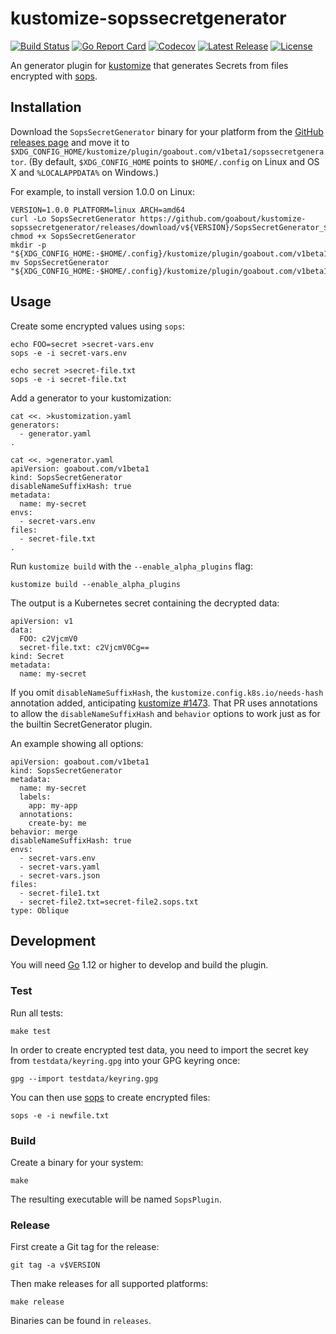 # kustomize-sopssecretgenerator

[![Build Status](https://travis-ci.org/goabout/kustomize-sopssecretgenerator.svg?branch=master)](https://travis-ci.org/goabout/kustomize-sopssecretgenerator)
[![Go Report Card](https://goreportcard.com/badge/github.com/goabout/kustomize-sopssecretgenerator)](https://goreportcard.com/report/github.com/goabout/kustomize-sopssecretgenerator)
[![Codecov](https://img.shields.io/codecov/c/github/goabout/kustomize-sopssecretgenerator)](https://codecov.io/gh/goabout/kustomize-sopssecretgenerator)
[![Latest Release](https://img.shields.io/github/v/release/goabout/kustomize-sopssecretgenerator?sort=semver)](https://github.com/goabout/kustomize-sopssecretgenerator/releases/latest)
[![License](https://img.shields.io/github/license/goabout/kustomize-sopssecretgenerator)](https://github.com/goabout/kustomize-sopssecretgenerator/blob/master/LICENSE)

An generator plugin for [kustomize](https://github.com/kubernetes-sigs/kustomize)
that generates Secrets from files encrypted with [sops](https://github.com/mozilla/sops).


## Installation

Download the `SopsSecretGenerator` binary for your platform from the
[GitHub releases page](https://github.com/goabout/kustomize-sopssecretgenerator/releases) and
move it to `$XDG_CONFIG_HOME/kustomize/plugin/goabout.com/v1beta1/sopssecretgenerator`. (By default,
`$XDG_CONFIG_HOME` points to `$HOME/.config` on Linux and OS X and `%LOCALAPPDATA%` on Windows.)

For example, to install version 1.0.0 on Linux:

    VERSION=1.0.0 PLATFORM=linux ARCH=amd64
    curl -Lo SopsSecretGenerator https://github.com/goabout/kustomize-sopssecretgenerator/releases/download/v${VERSION}/SopsSecretGenerator_${VERSION}_${PLATFORM}_${ARCH}
    chmod +x SopsSecretGenerator
    mkdir -p "${XDG_CONFIG_HOME:-$HOME/.config}/kustomize/plugin/goabout.com/v1beta1/sopssecretgenerator"
    mv SopsSecretGenerator "${XDG_CONFIG_HOME:-$HOME/.config}/kustomize/plugin/goabout.com/v1beta1/sopssecretgenerator"


## Usage

Create some encrypted values using `sops`:

    echo FOO=secret >secret-vars.env
    sops -e -i secret-vars.env
    
    echo secret >secret-file.txt
    sops -e -i secret-file.txt

Add a generator to your kustomization:

    cat <<. >kustomization.yaml
    generators:
      - generator.yaml
    .

    cat <<. >generator.yaml
    apiVersion: goabout.com/v1beta1
    kind: SopsSecretGenerator
    disableNameSuffixHash: true
    metadata:
      name: my-secret
    envs:
      - secret-vars.env
    files:
      - secret-file.txt
    .
      
Run `kustomize build` with the `--enable_alpha_plugins` flag:

    kustomize build --enable_alpha_plugins
    
The output is a Kubernetes secret containing the decrypted data:

    apiVersion: v1
    data:
      FOO: c2VjcmV0
      secret-file.txt: c2VjcmV0Cg==
    kind: Secret
    metadata:
      name: my-secret

If you omit `disableNameSuffixHash`, the `kustomize.config.k8s.io/needs-hash` annotation added,
anticipating [kustomize #1473](https://github.com/kubernetes-sigs/kustomize/pull/1473). That PR
uses annotations to allow the `disableNameSuffixHash` and `behavior` options to work just as for
the builtin SecretGenerator plugin.

An example showing all options:

    apiVersion: goabout.com/v1beta1
    kind: SopsSecretGenerator
    metadata:
      name: my-secret
      labels:
        app: my-app
      annotations:
        create-by: me
    behavior: merge
    disableNameSuffixHash: true
    envs:
      - secret-vars.env
      - secret-vars.yaml
      - secret-vars.json
    files:
      - secret-file1.txt
      - secret-file2.txt=secret-file2.sops.txt
    type: Oblique


## Development

You will need [Go](https://golang.org) 1.12 or higher to develop and build the plugin.


### Test

Run all tests:

    make test

In order to create encrypted test data, you need to import the secret key from `testdata/keyring.gpg` into
your GPG keyring once:

    gpg --import testdata/keyring.gpg
    
You can then use [sops](https://github.com/mozilla/sops) to create encrypted files:

    sops -e -i newfile.txt


### Build

Create a binary for your system:

    make
    
The resulting executable will be named `SopsPlugin`.


### Release

First create a Git tag for the release:

    git tag -a v$VERSION

Then make releases for all supported platforms:

    make release
    
Binaries can be found in `releases`.
